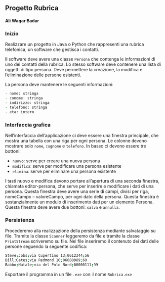 ## Progetto Rubrica
#### Ali Waqar Badar

### Inizio
Realizzare	un	progetto in Java o Python	che rappresenti	una	rubrica telefonica,	un software	che	gestisca i contatti.

Il	software deve	avere	una	classe	`Persona` che	contenga le	informazioni di	uno	dei	contatti	della	rubrica. Lo stesso software deve contenere	una	lista di	oggetti	di tipo	persona.	Deve	permettere la	creazione, la	modifica e l’eliminazione	delle	persone	esistenti.

La	persona	deve mantenere le seguenti	informazioni:
```zsh 
- nome: stringa
- conome: stringa
- indirizzo: stringa
- telefono: stringa
- eta: intero
```

### Interfaccia grafica
Nell’interfaccia	 dell’applicazione ci	 deve	essere	una	finestra	principale,	che	mostra	una	tabella	con	una	riga	per	ogni	persona.	Le	colonne	devono	mostrare	solo	`nome`,	`cognome`	e	`telefono`.	In	basso	ci	devono	essere	tre	bottoni:
- `nuovo`:	serve	per	creare	una	nuova	persona
- `modifica`:	serve	per	modificare	una	persona	esistente
- `elimina`:	serve	per	eliminare	una	persona	esistente

I tasti	 nuovo	 e	 modifica	 devono	 portare	 all’apertura	 di	 una	 seconda	 finestra,	 chiamata	 editor-persona,	che	serve	per	inserire	e modificare	i	dati	di	una	persona.	Questa	finestra	deve	avere	una	serie	 di	 campi,	 divisi	 per	 riga,	 nomeCampo	– valoreCampo,	 per	 ogni	 dato	 della	 persona. Questa	 finestra	 è	 sostanzialmente	 un	 modulo	 di	 inserimento	 dati	 per	 un	elemento	Persona.	Questa	finestra	deve	avere	due	bottoni:	`salva`	e	`annulla`.	

### Persistenza
Procederemo	 alla	 realizzazione	 della	 persistenza	 mediante	 salvataggio	 su	 file. Tramite	 la	 classe	`Scanner`	leggeremo	da	file	e	tramite	la	classe	`PrintStream`	scriveremo	su	file.	Nel file inseriremo il contenuto dei dati delle persone seguendo la seguente codifica:
```zsh 
Steve;Jobs;via Cupertino 13;0612344;56
Bill;Gates;via Redmond 10;06688989;60
Babbo;Natale;via del Polo Nord;00000111;99
```

Esportare il programma in un file `.exe` con il nome `Rubrica.exe`
  
 
